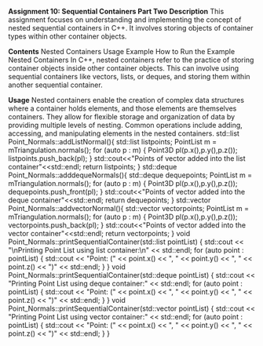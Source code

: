 **Assignment 10: Sequential Containers Part Two**
**Description**
This assignment focuses on understanding and implementing the concept of nested sequential containers in C++. 
It involves storing objects of container types within other container objects.

**Contents**
Nested Containers
Usage
Example
How to Run the Example
Nested Containers
In C++, nested containers refer to the practice of storing container objects inside other container objects. This can involve using sequential containers like vectors, lists, or deques, and storing them within another sequential container.

**Usage**
Nested containers enable the creation of complex data structures where a container holds elements, and those elements are themselves containers.
They allow for flexible storage and organization of data by providing multiple levels of nesting.
Common operations include adding, accessing, and manipulating elements in the nested containers.
std::list<Point3D> Point_Normals::addListNormal(){
    std::list<Point3D> listpoints;
    PointList m = mTriangulation.normals();
    for (auto p : m)
    {
        Point3D pl(p.x(),p.y(),p.z());
        listpoints.push_back(pl);
    }
    std::cout<<"Points of vector added into the list container"<<std::endl;
    return listpoints;
}
std::deque<Point3D> Point_Normals::adddequeNormals(){
    std::deque<Point3D> dequepoints;
    PointList m = mTriangulation.normals();
    for (auto p : m)
    {
        Point3D pl(p.x(),p.y(),p.z());
        dequepoints.push_front(pl);
    }
    std::cout<<"Points of vector added into the deque container"<<std::endl;
    return dequepoints;
}
std::vector<Point3D> Point_Normals::addvectorNormal(){
    std::vector<Point3D> vectorpoints;
    PointList m = mTriangulation.normals();
    for (auto p : m)
    {
        Point3D pl(p.x(),p.y(),p.z());
        vectorpoints.push_back(pl);
    }
    std::cout<<"Points of vector added into the vector container"<<std::endl;
    return vectorpoints;
}
void Point_Normals::printSequentialContainer(std::list<Point3D> pointList) {
    std::cout << "\nPrinting Point List using list container:\n" << std::endl;
    for (auto point : pointList) {
        std::cout << "Point: (" << point.x() << ", " << point.y() << ", " << point.z() << ")" << std::endl;
    }
}
void Point_Normals::printSequentialContainer(std::deque<Point3D> pointList) {
    std::cout << "Printing Point List using deque container:" << std::endl;
    for (auto point : pointList) {
        std::cout << "Point: (" << point.x() << ", " << point.y() << ", " << point.z() << ")" << std::endl;
    }
}
void Point_Normals::printSequentialContainer(std::vector<Point3D> pointList) {
    std::cout << "Printing Point List using vector container:" << std::endl;
    for (auto point : pointList) {
        std::cout << "Point: (" << point.x() << ", " << point.y() << ", " << point.z() << ")" << std::endl;
    }
}
